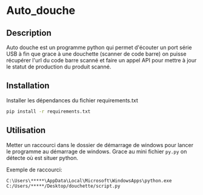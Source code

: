 # Auto_douche

## Description

Auto douche est un programme python qui permet d'écouter un port série USB à fin que grace à une douchette (scanner de code barre) on puisse récupérer l'url du code barre scanné et faire un appel API pour mettre à jour le statut de production du produit scanné.

## Installation

Installer les dépendances du fichier requirements.txt

```bash
pip install -r requirements.txt
```

## Utilisation

Metter un raccourci dans le dossier de démarrage de windows pour lancer le programme au démarrage de windows.
Grace au mini fichier `py.py` on détecte où est situer python.

Exemple de raccourci:

```text
C:\Users\*****\AppData\Local\Microsoft\WindowsApps\python.exe C:/Users/*****/Desktop/douchette/script.py
```
